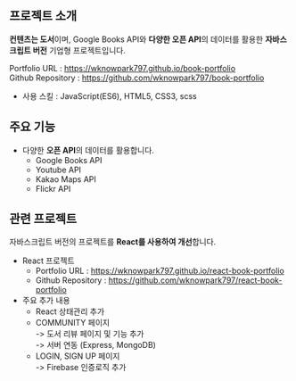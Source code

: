 ## 프로젝트 소개

**컨텐츠는 도서**이며, Google Books API와 **다양한 오픈 API**의 데이터를 활용한 **자바스크립트 버전** 기업형 프로젝트입니다.

Portfolio URL : <https://wknowpark797.github.io/book-portfolio>  
Github Repository : <https://github.com/wknowpark797/book-portfolio>

- 사용 스킬 : JavaScript(ES6), HTML5, CSS3, scss

## 주요 기능

- 다양한 **오픈 API**의 데이터를 활용합니다.
  - Google Books API
  - Youtube API
  - Kakao Maps API
  - Flickr API

## 관련 프로젝트

자바스크립트 버전의 프로젝트를 **React를 사용하여 개선**합니다.

- React 프로젝트
  - Portfolio URL : <https://wknowpark797.github.io/react-book-portfolio>
  - Github Repository : <https://github.com/wknowpark797/react-book-portfolio>
- 주요 추가 내용
  - React 상태관리 추가
  - COMMUNITY 페이지  
    -> 도서 리뷰 페이지 및 기능 추가  
    -> 서버 연동 (Express, MongoDB)
  - LOGIN, SIGN UP 페이지  
    -> Firebase 인증로직 추가
